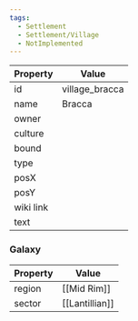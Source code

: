 ```yaml
---
tags:
  - Settlement
  - Settlement/Village
  - NotImplemented
---
```


| Property  | Value          |
| --------- | -------------- |
| id        | village_bracca |
| name      | Bracca         |
| owner     |                |
| culture   |                |
| bound     |                |
| type      |                |
| posX      |                |
| posY      |                |
| wiki link |                |
| text      |                |

### Galaxy
| Property | Value          |
| -------- | -------------- |
| region   | [[Mid Rim]]    |
| sector   | [[Lantillian]] |
